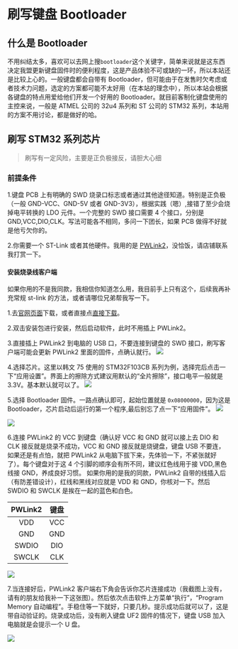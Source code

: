 # 刷写键盘 Bootloader

## 什么是 Bootloader

不用纠结太多，喜欢可以去网上搜`bootloader`这个关键字，简单来说就是这东西决定我盟更新键盘固件时的便利程度，这是产品体验不可或缺的一环，所以本站还是比较上心的。一般键盘都会自带有 Bootloader，但可能由于在发售时欠考虑或者技术力问题，选定的方案都可能不太好用（在本站的理念中），所以本站会根据各键盘的特点用爱给他们开发一个好用的 Bootloader。就目前客制化键盘使用的主控来说，一般是 ATMEL 公司的 32u4 系列和 ST 公司的 STM32 系列，本站用的方案不用讨论，都是做好的哈。

## 刷写 STM32 系列芯片

> 刷写有一定风险，主要是正负极接反，请胆大心细

### 前提条件

1.键盘 PCB 上有明确的 SWD 烧录口标志或者通过其他途径知道。特别是正负极（一般 GND-VCC、GND-5V 或者 GND-3V3），根据实践（嗯）,接错了至少会烧掉电平转换的 LDO 元件。一个完整的 SWD 接口需要 4 个接口，分别是 GND,VCC,DIO,CLK。写法可能各不相同，多问一下团长，如果 PCB 做得不好就是他亏欠你的。

2.你需要一个 ST-Link 或者其他硬件。我用的是 [PWLink2](https://m.tb.cn/h.U8COq81?tk=i0o4dV8s2QM)，没恰饭，请店铺联系我打赏一下。

#### 安装烧录线客户端

如果你用的不是我同款，我相信你知道怎么用，我目前手上只有这个，后续我再补充常规 st-link 的方法，或者请哪位兄弟帮我写一下。

1.去[官网页面](https://www.powerwriter.com/index/index/products.html?p=5)下载，或者直接点[直接下载](https://www.powerwriter.com/uploads/20221124/3c31e8e390cba2085c469968d6c3bdec.zip)。

2.双击安装包进行安装，然后启动软件，此时不用插上 PWLink2。

3.直接插上 PWLink2 到电脑的 USB 口，不要连接到键盘的 SWD 接口，刷写客户端可能会更新 PWLink2 里面的固件，点确认就行。
<img src='/img/PWLink2/Pwlink2_1.png'></img>

4.选择芯片。这里以韩文 75 使用的 STM32F103CB 系列为例，选择完后点击一下“应用设置”。界面上的擦除方式建议用默认的“全片擦除”，接口电平一般就是 3.3V。基本默认就可以了。
<img src='/img/PWLink2/Pwlink2_2.png'></img>

5.选择 Bootloader 固件。一路点确认即可，起始位置就是 `0x08000000`，因为这是 Bootloader，芯片启动后运行的第一个程序,最后别忘了点一下“应用固件”。
<img src='/img/PWLink2/Pwlink2_3.png'></img>

<img src='/img/PWLink2/Pwlink2_4.png'></img>

6.连接 PWLink2 的 VCC 到键盘（确认好 VCC 和 GND 就可以接上去 DIO 和 CLK 接反就是烧录不成功，VCC 和 GND 接反就是烧键盘，键盘 USB 不要连，如果还是有点怕，就把 PWLink2 从电脑下拔下来，先体验一下，不紧张就好了）。每个键盘对于这 4 个引脚的顺序会有所不同，建议红色线用于接 VDD,黑色线接 GND，养成良好习惯。
如果你用的是我的同款，PWLink2 自带的线插入后（有防差错设计），红线和黑线对应就是 VDD 和 GND，你核对一下。然后 SWDIO 和 SWCLK 是挨在一起的蓝色和白色。

| PWLink2 | 键盘 |
| :-----: | :--: |
|   VDD   | VCC  |
|   GND   | GND  |
|  SWDIO  | DIO  |
|  SWCLK  | CLK  |

<img src='/img/PWLink2/Pwlink2_5.png'></img>

7.当连接好后，PWLink2 客户端右下角会告诉你芯片连接成功（我截图上没有，请有的朋友给我补一下这张图）。然后依次点击软件上方菜单“执行”，“Program Memory 自动编程”。手稳住等一下就好，只要几秒。提示成功后就可以了，这是带自动验证的。烧录成功后，没有刷入键盘 UF2 固件的情况下，键盘 USB 加入电脑就是会提示一个 U 盘。

<img src='/img/PWLink2/Pwlink2_6.png'></img>
